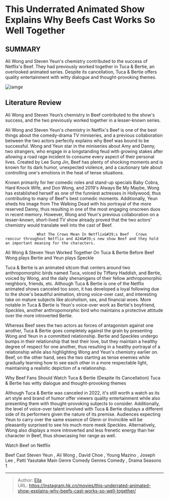 # This Underrated Animated Show Explains Why Beefs Cast Works So Well Together


## SUMMARY 



  Ali Wong and Steven Yeun&#39;s chemistry contributed to the success of Netflix&#39;s Beef.   They had previously worked together in Tuca &amp; Bertie, an overlooked animated series.   Despite its cancellation, Tuca &amp; Bertie offers quality entertainment with witty dialogue and thought-provoking themes.  

![iamge](https://static1.srcdn.com/wordpress/wp-content/uploads/2023/12/beef-3.jpg)

## Literature Review

Ali Wong and Steven Yeun’s chemistry in Beef contributed to the show&#39;s success, and the two previously worked together in a lesser-known series.




Ali Wong and Steven Yeun&#39;s chemistry in Netflix&#39;s Beef is one of the best things about the comedy-drama TV miniseries, and a previous collaboration between the two actors perfectly explains why Beef was bound to be successful. Wong and Yeun star in the miniseries about Amy and Danny, two strangers, who engage in a longstanding feud with growing stakes after allowing a road rage incident to consume every aspect of their personal lives. Created by Lee Sung Jin, Beef has plenty of shocking moments and is known for its dark humor, unexpected violence, and a cautionary tale about controlling one&#39;s emotions in the heat of tense situations.




Known primarily for her comedic roles and stand-up specials Baby Cobra, Hard Knock Wife, and Don Wong, and 2019&#39;s Always Be My Maybe, Wong has established herself as one of the funniest actresses in Hollywood, thus contributing to many of Beef&#39;s best comedic moments. Additionally, Yeun sheds his image from The Walking Dead with his portrayal of the more reserved Danny, thus resulting in one of the most engaging onscreen duos in recent memory. However, Wong and Yeun&#39;s previous collaboration on a lesser-known, short-lived TV show already proved that the two actors&#39; chemistry would translate well into the cast of Beef.

                  What The Crows Mean In Netflix&#39;s Beef   Crows reoccur throughout Netflix and A24&#39;s new show Beef and they hold an important meaning for the characters.   


 Ali Wong &amp; Steven Yeun Worked Together On Tuca &amp; Bertie Before Beef 
Wong plays Bertie and Yeun plays Speckle
          




Tuca &amp; Bertie is an animated sitcom that centers around two anthropomorphic birds named Tuca, voiced by Tiffany Haddish, and Bertie, voiced by Wong, and the daily shenanigans of their fellow anthropomorphic neighbors, friends, etc. Although Tuca &amp; Bertie is one of the Netflix animated shows canceled too soon, it has developed a loyal following due to the show&#39;s beautiful animation, strong voice-over cast, and interesting take on mature subjects like alcoholism, sex, and financial woes. More notable in Tuca &amp; Bertie is Yeun&#39;s voice-over work as Bertie&#39;s boyfriend, Speckles, another anthropomorphic bird who maintains a protective attitude over the more introverted Bertie.


 

Whereas Beef sees the two actors as forces of antagonism against one another, Tuca &amp; Bertie goes completely against the grain by presenting Wong and Yeun in a committed relationship. Bertie and Speckles undergo bumps in their relationship that test their love, but they maintain a healthy degree of respect for one another, thus resulting in a healthy portrayal of a relationship while also highlighting Wong and Yeun&#39;s chemistry earlier on. Beef, on the other hand, sees the two starting as tense enemies while gradually learning how to see each other in a more respectable light, maintaining a realistic depiction of a relationship.






 Why Beef Fans Should Watch Tuca &amp; Bertie (Despite Its Cancellation) 
Tuca &amp; Bertie has witty dialogue and thought-provoking themes
          

Although Tuca &amp; Bertie was canceled in 2022, it&#39;s still worth a watch as its art style and brand of humor offer viewers quality entertainment while also presenting them with thought-provoking subjects to consider. Additionally, the level of voice-over talent involved with Tuca &amp; Bertie displays a different side of its performers given the nature of its premise. Audiences expecting Yeun to carry over the same essence of Glenn or Invincible will be pleasantly surprised to see his much more meek Speckles. Alternatively, Wong also displays a more introverted and less frenetic energy than her character in Beef, thus showcasing her range as well.

Watch Beef on Netflix

   Beef      Cast    Steven Yeun , Ali Wong , David Choe , Young Mazino , Joseph Lee , Patti Yasutake     Main Genre    Comedy     Genres    Comedy , Drama     Seasons    1      





---

> Author: [Ella](https://instagram.hk.cn/)  
> URL: https://instagram.hk.cn/movies/this-underrated-animated-show-explains-why-beefs-cast-works-so-well-together/  

